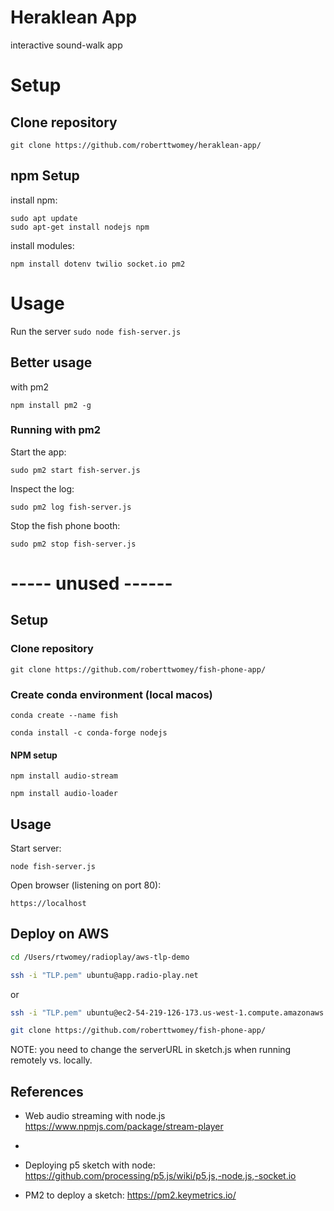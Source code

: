# Heraklean App
interactive sound-walk app

# Setup

## Clone repository

```git clone https://github.com/roberttwomey/heraklean-app/```


## npm Setup

install npm: 

```
sudo apt update
sudo apt-get install nodejs npm
```

install modules: 

```npm install dotenv twilio socket.io pm2```

# Usage

Run the server
```sudo node fish-server.js```

## Better usage

with pm2

```npm install pm2 -g```

### Running with pm2

Start the app:
```
sudo pm2 start fish-server.js
```

Inspect the log:
```
sudo pm2 log fish-server.js
```

Stop the fish phone booth:
```
sudo pm2 stop fish-server.js
```


# ----- unused ------
## Setup

### Clone repository

```git clone https://github.com/roberttwomey/fish-phone-app/```


### Create conda environment (local macos)

```conda create --name fish```

```conda install -c conda-forge nodejs```

#### NPM setup

```npm install audio-stream```

```npm install audio-loader```

## Usage

Start server: 

```node fish-server.js```

Open browser (listening on port 80):

```https://localhost```

## Deploy on AWS

```bash
cd /Users/rtwomey/radioplay/aws-tlp-demo
```

```bash
ssh -i "TLP.pem" ubuntu@app.radio-play.net
```

or 
```bash
ssh -i "TLP.pem" ubuntu@ec2-54-219-126-173.us-west-1.compute.amazonaws.com
```

```bash
git clone https://github.com/roberttwomey/fish-phone-app/
```
NOTE: you need to change the serverURL in sketch.js when running remotely vs. locally.

## References
- Web audio streaming with node.js https://www.npmjs.com/package/stream-player
- 
- Deploying p5 sketch with node: https://github.com/processing/p5.js/wiki/p5.js,-node.js,-socket.io

- PM2 to deploy a sketch: https://pm2.keymetrics.io/
